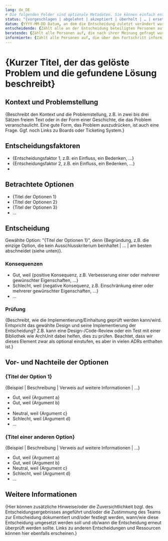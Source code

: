 ```yaml
---
lang: de_DE
# Die folgenden Felder sind optionale Metadaten. Sie können einfach entfernt werden.
status: "{vorgeschlagen | abgelehnt | akzeptiert | überholt | … | ersetzt durch ADR-0123"
datum: {YYYY-MM-DD Datum, an dem die Entscheidung zuletzt verändert wurde}
entscheidende: {Zählt alle an der Entscheidung beteiligten Personen auf}
beratende: {Zählt alle Personen auf, die nach ihrer Meinung gefragt wurden (typischerweise Spezialisten); Feedback gebende Personen sollten hier gelistet werden}
informierte: {Zählt alle Personen auf, die über den Fortschritt informiert werden; Personen, die informiert wurden, aber kein Feedback gaben, sollten hier gelistet werden.}
---
```


# {Kurzer Titel, der das gelöste Problem und die gefundene Lösung beschreibt}

## Kontext und Problemstellung

{Beschreibt den Kontext und die Problemstellung, z.B. in zwei bis drei Sätzen freiem Text oder in der Form einer Geschichte, die das Problem veranschaulicht. Eine gute Form, das Problem auszudrücken, ist auch eine Frage. Ggf. noch Links zu Boards oder Ticketing System.}

<!-- Dieses Element ist optional. Wenn nicht benötigt, bitte entfernen. -->
## Entscheidungsfaktoren

* {Entscheidungsfaktor 1, z.B. ein Einfluss, ein Bedenken, …}
* {Entscheidungsfaktor 2, z.B. ein Einfluss, ein Bedenken, …}
* <!-- Anzahl der Faktoren kann variieren -->

## Betrachtete Optionen

* {Titel der Optionen 1}
* {Titel der Optionen 2}
* {Titel der Optionen 3}
* … <!-- Anzahl der Optionen kann variieren -->

## Entscheidung

Gewählte Option: "{Titel der Optionen 1}", denn {Begründung, z.B. die einzige Option, die kein Ausschlusskriterium beinhaltet |  … | am besten abschneidet (siehe unten)}.

<!-- Dieses Element ist optional. Wenn nicht benötigt, bitte entfernen. -->
### Konsequenzen

* Gut, weil {positive Konsequenz, z.B. Verbesserung einer oder mehrerer gewünschter Eigenschaften, …}
* Schlecht, weil {negative Konsequenz, z.B. Einschränkung einer oder mehrerer gewünschter Eigenschaften, …}
* … <!-- Anzahl der Konsequenzen kann variieren -->

<!-- Dieses Element ist optional. Wenn nicht benötigt, bitte entfernen. -->
### Prüfung

{Beschreibt, wie die Implementierung/Einhaltung geprüft werden kann/wird.
Entspricht das gewählte Design und seine Implementierung der Entscheidung? Z.B. kann eine Design-/Code-Review oder ein Test mit einer Bibliothek wie ArchUnit dabei helfen, dies zu prüfen. Beachtet, dass wir dieses Element zwar als optional einstufen, es aber in vielen ADRs enthalten ist.}

<!-- Dieses Element ist optional. Wenn nicht benötigt, bitte entfernen. -->
## Vor- und Nachteile der Optionen

### {Titel der Option 1}

<!-- Dieses Element ist optional. Wenn nicht benötigt, bitte entfernen. -->
{Beispiel | Beschreibung | Verweis auf weitere Informationen | …}

* Gut, weil {Argument a}
* Gut, weil {Argument b}
* <!-- Verwendet "Neutral" falls ein Argument weder für noch gegen eine Lösung spricht -->
* Neutral, weil {Argument c}
* Schlecht, weil {Argument d}
* … <!-- Anzahl der Argumente kann variieren.-->

### {Titel einer anderen Option}

{Beispiel | Beschreibung | Verweis auf weitere Informationen | …}

* Gut, weil {Argument a}
* Gut, weil {Argument b}
* Neutral, weil {Argument c}
* Schlecht, weil {Argument d}
* …

<!-- Dieses Element ist optional. Wenn nicht benötigt, bitte entfernen. -->
## Weitere Informationen

{Hier können zusätzliche Hinweise/oder die Zuversichtlichkeit bzgl. des Entscheidungsergebnisses angeführt und/oder die Zustimmung des Teams zur Entscheidung dokumentiert und/oder festlegt werden, wann/wie diese Entscheidung umgesetzt werden soll und ob/wann die Entscheidung erneut überprüft werden sollte. Links zu anderen Entscheidungen und Ressourcen können hier ebenfalls erscheinen.}
